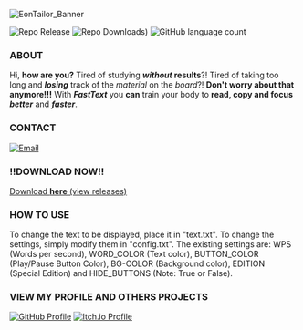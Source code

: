 ![EonTailor_Banner](https://github.com/user-attachments/assets/ddcd7987-4d19-434e-87dc-9fcb80848cc0)

![Repo Release](https://img.shields.io/github/v/release/moon2501ry/fast-text?style=for-the-badge&color=orange)
![Repo Downloads)](https://img.shields.io/github/downloads/moon2501ry/fast-text/total?style=for-the-badge&color=orange)
![GitHub language count](https://img.shields.io/github/languages/top/moon2501ry/fast-text?style=for-the-badge&color=orange)
### ABOUT
Hi, **how are you?** Tired of studying **_without_ results**?!
Tired of taking too long and **_losing_** track of the _material_ on the _board_?!
**Don't worry about that anymore!!!**
With **_FastText_** you **can** train your body to **read, copy and focus** **_better_** and **_faster_**.
### CONTACT
[![Email](https://img.shields.io/badge/Report_Error-red?style=for-the-badge&logo=gmail&logoColor=white)](mailto:ryanamorimcontato@email.com?subject=FastText%20-%20Report%20Error/Bug)
### **!!DOWNLOAD NOW!!**
[Download **here** (view releases)](https://github.com/moon2501ry/fast-text/releases)
### HOW TO USE
To change the text to be displayed, place it in "text.txt". To change the settings, simply modify them in "config.txt". The existing settings are: WPS (Words per second), WORD_COLOR (Text color), BUTTON_COLOR (Play/Pause Button Color), BG-COLOR (Background color), EDITION (Special Edition) and HIDE_BUTTONS (Note: True or False).
### VIEW MY PROFILE AND OTHERS PROJECTS
[![GitHub Profile](https://img.shields.io/badge/GitHub-My_Profile-blue?style=for-the-badge&logo=github)](https://github.com/moon2501ry)
[![Itch.io Profile](https://img.shields.io/badge/Itch.io-My_Profile-fa5c5c?style=for-the-badge&logo=itch.io&logoColor=white)](https://moon2501.itch.io/)
